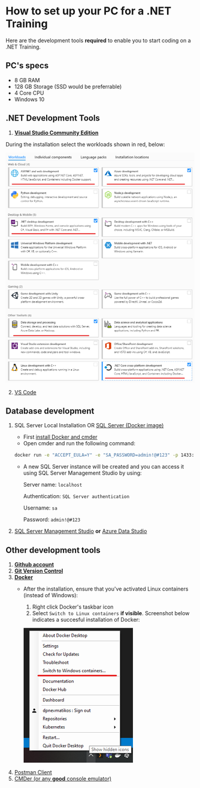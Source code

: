 # How to set up your PC for a .NET Training
Here are the development tools **required** to enable you
to start coding on a .NET Training.

## PC's specs

- 8 GB RAM
- 128 GB Storage (SSD would be preferrable)
- 4 Core CPU
- Windows 10

## .NET Development Tools

1.  **[Visual Studio Community Edition](https://visualstudio.microsoft.com/vs/community/)**

During the installation select the workloads shown in red, below:

![workloads selection](images/vs-installation.png)

2.  [VS Code](https://code.visualstudio.com/)

## Database development

1.  SQL Server Local Installation OR [SQL Server (Docker image)](https://docs.microsoft.com/en-us/sql/linux/quickstart-install-connect-docker?view=sql-server-ver15&pivots=cs1-bash#pullandrun2019)
    - First [install Docker and cmder](#other-development-tools)
    - Open cmder and run the following command: 
    ```bash
    docker run -e "ACCEPT_EULA=Y" -e "SA_PASSWORD=admin!@#123" -p 1433:1433 --name sql1 -d mcr.microsoft.com/mssql/server:2019-CU3-ubuntu-18.04
    ```
    - A new SQL Server instance will be created and you can access it using SQL Server Management Studio by using:

        Server name: `localhost`

        Authentication: `SQL Server authentication`

        Username: `sa`

        Password: `admin!@#123`

1.  [SQL Server Management Studio](https://docs.microsoft.com/en-us/sql/ssms/download-sql-server-management-studio-ssms?view=sql-server-ver15) 
    **or** [Azure Data Studio](https://docs.microsoft.com/en-us/sql/azure-data-studio/download-azure-data-studio?view=sql-server-ver15)

## Other development tools

1. **[Github account](https://github.com/join)**
1. **[Git Version Control](https://git-scm.com/downloads)**
1. **[Docker](https://www.docker.com/products/docker-desktop)**
    - After the installation, ensure that you've activated Linux containers (instead of Windows):
        1. Right click Docker's taskbar icon
        1. Select `Switch to Linux containers` **if visible**. Screenshot below indicates a succesful installation
            of Docker:

       ![workloads selection](images/docker-linux-containers.png)
1.  [Postman Client](https://www.postman.com/downloads/)
3.  [CMDer (or any **good** console emulator)](https://cmder.net/)
